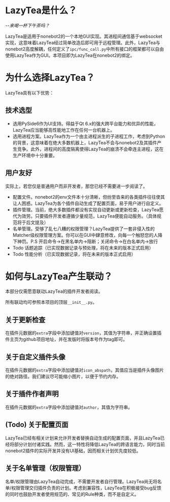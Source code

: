 # LazyTea是什么？

*--来喝一杯下午茶吗？*

LazyTea是适用于nonebot2的一个本地GUI实现。其进程间通信基于websocket实现，这意味着LazyTea经过简单改造后即可用于远程管理。此外，LazyTea与nonebot2高度解耦，任何定义了`ipc/func_call.py`中所有接口的框架都可以自由使用LazyTea作为GUI。本项目即为LazyTea在nonebot2的绑定。

# 为什么选择LazyTea？

LazyTea具有以下优势：

## 技术选型

* 选用PySide6作为UI支持。得益于Qt 6.x的强大跨平台能力和优异的性能，LazyTea应当能够高性能地工作在任何一台机器上。
* 选用进程方案。LazyTea作为一个由主进程派生的子进程工作，考虑到Python的背景，这意味着在绝大多数机器上，LazyTea不会与nonebot2及其插件产生竞争。此外，进程间的高度隔离使得LazyTea的崩溃不会牵连主进程，这在生产环境中十分重要。

## 用户友好

实际上，若您仅是普通用户而非开发者，那您已经不需要进一步阅读了。

* 配置文件。nonebot2的env文件本十分清晰，但纷至沓来的各类插件往往使其让人困惑。LazyTea为各个插件自动生成了配置页面，易于用户进行自定义。
* 插件管理。当前，绝大多数插件都没有实现自动更新或更新检查，LazyTea愿代为效劳。只要插件开发者遵循少量规范，LazyTea便能自动服务。（具体规范将于后文提及）
* 名单管理。受够了乱七八糟的权限管理？LazyTea提供了一套非侵入性的Matcher级权限管理方案。你可以在GUI中肆意修改，向每一个触怒您的人降下神罚。P.S 开启命令->在黑名单内->阻断；关闭命令->在白名单内->放行
* Todo  话题追踪（已实现数据记录与预处理，将在未来的版本正式启用）
* Todo  性能分析（已实现数据记录，将在未来的版本正式启用）

# 如何与LazyTea产生联动？

本部分仅需愿意联动LazyTea的插件开发者阅读。

所有联动均可参照本项目的顶层`__init__.py`。

## 关于更新检查

在插件元数据的`extra`字段中添加键值对`version`，其值为字符串，并正确设置插件主页为github项目地址，并在发版时将版本号作为tag即可。

## 关于自定义插件头像

在插件元数据的`extra`字段中添加键值对`icon_abspath`，其值应当是插件头像图片的绝对路径。我们建议尽可能缩小图片，以便于节约内存。

## 关于插件作者声明

在插件元数据的`extra`字段中添加键值对`author`，其值为字符串。

## (Todo) 关于配置页面

LazyTea已经有相关计划来允许开发者替换自动生成的配置页面，并且LazyTea已经将部分计划付诸实践。然而，这一特性将降低LazyTea的跨语言能力，同时当前nonebot2插件的实际开发并没有UI基础，因而相关计划优先度较低。

## 关于名单管理（权限管理）

名单/权限管理由LazyTea自动完成，不需要开发者自行管理。LazyTea尚无将名单/权限管理交归插件负责的计划。考虑到兼容性，LazyTea在积极接受bug反馈的同时也鼓励开发者使用规范的、常见的Rule种类，而不是自定义。
